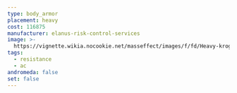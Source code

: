```yaml
---
type: body_armor
placement: heavy
cost: 116875
manufacturer: elanus-risk-control-services
image: >-
  https://vignette.wikia.nocookie.net/masseffect/images/f/fd/Heavy-krogan-Warlord.png/revision/latest/scale-to-width-down/80?cb=20100209091717
tags:
  - resistance
  - ac
andromeda: false
set: false
---
```

